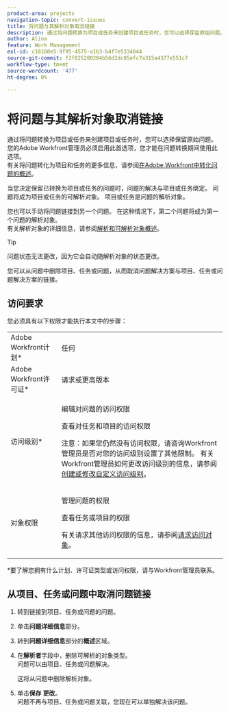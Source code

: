 ```yaml
---
product-area: projects
navigation-topic: convert-issues
title: 将问题与其解析对象取消链接
description: 通过将问题转换为项目或任务来创建项目或任务时，您可以选择保留原始问题。 您的Adobe Workfront管理员必须启用此首选项，您才能在问题转换期间使用此选项。 有关将问题转化为项目和任务的更多信息，请参阅在Adobe Workfront中转化问题的概述。
author: Alina
feature: Work Management
exl-id: c18160e5-9f95-4575-a1b3-b4f7e5334844
source-git-commit: f2f825280204b56d2dc85efc7a315a4377e551c7
workflow-type: tm+mt
source-wordcount: '477'
ht-degree: 0%

---
```


# 将问题与其解析对象取消链接

通过将问题转换为项目或任务来创建项目或任务时，您可以选择保留原始问题。 您的Adobe Workfront管理员必须启用此首选项，您才能在问题转换期间使用此选项。\
有关将问题转化为项目和任务的更多信息，请参阅[在Adobe Workfront中转化问题的概述](../../../manage-work/issues/convert-issues/convert-issues.md)。

当您决定保留已转换为项目或任务的问题时，问题的解决与项目或任务绑定。 问题将成为项目或任务的可解析对象。 项目或任务是问题的解析对象。

您也可以手动将问题链接到另一个问题。 在这种情况下，第二个问题将成为第一个问题的解析对象。\
有关解析对象的详细信息，请参阅[解析和可解析对象概述](../../../manage-work/issues/convert-issues/resolving-and-resolvable-objects.md)。

>[!TIP]
>
>问题状态无法更改，因为它会自动随解析对象的状态更改。

您可以从问题中删除项目、任务或问题，从而取消问题解决方案与项目、任务或问题解决方案的链接。

## 访问要求

您必须具有以下权限才能执行本文中的步骤：

<table style="table-layout:auto"> 
 <col> 
 <col> 
 <tbody> 
  <tr> 
   <td role="rowheader">Adobe Workfront计划*</td> 
   <td> <p>任何</p> </td> 
  </tr> 
  <tr> 
   <td role="rowheader">Adobe Workfront许可证*</td> 
   <td> <p>请求或更高版本</p> </td> 
  </tr> 
  <tr> 
   <td role="rowheader">访问级别*</td> 
   <td> <p>编辑对问题的访问权限</p> <p>查看对任务和项目的访问权限</p> <p>注意：如果您仍然没有访问权限，请咨询Workfront管理员是否对您的访问级别设置了其他限制。 有关Workfront管理员如何更改访问级别的信息，请参阅<a href="../../../administration-and-setup/add-users/configure-and-grant-access/create-modify-access-levels.md" class="MCXref xref">创建或修改自定义访问级别</a>。</p> </td> 
  </tr> 
  <tr> 
   <td role="rowheader">对象权限</td> 
   <td> <p>管理问题的权限</p> <p>查看任务或项目的权限</p> <p>有关请求其他访问权限的信息，请参阅<a href="../../../workfront-basics/grant-and-request-access-to-objects/request-access.md" class="MCXref xref">请求访问对象</a>。</p> </td> 
  </tr> 
 </tbody> 
</table>

&#42;要了解您拥有什么计划、许可证类型或访问权限，请与Workfront管理员联系。

## 从项目、任务或问题中取消问题链接

1. 转到链接到项目、任务或问题的问题。
1. 单击&#x200B;**问题详细信息**&#x200B;部分。
1. 转到&#x200B;**问题详细信息**&#x200B;部分的&#x200B;**概述**&#x200B;区域。
1. 在&#x200B;**解析者**&#x200B;字段中，删除可解析的对象类型。\
   问题可以由项目、任务或问题解决。

   这将从问题中删除解析对象。

1. 单击&#x200B;**保存** **更改**。\
   问题不再与项目、任务或问题关联，您现在可以单独解决该问题。
